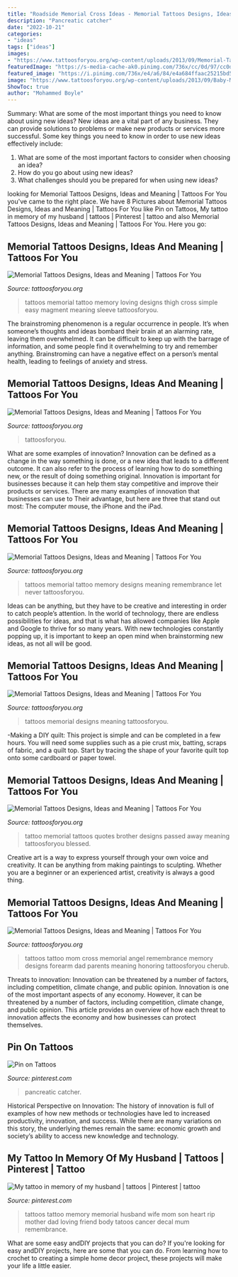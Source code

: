 ```yaml
---
title: "Roadside Memorial Cross Ideas - Memorial Tattoos Designs, Ideas And Meaning"
description: "Pancreatic catcher"
date: "2022-10-21"
categories:
- "ideas"
tags: ["ideas"]
images:
- "https://www.tattoosforyou.org/wp-content/uploads/2013/09/Memorial-Tattoos-For-Men.jpg"
featuredImage: "https://s-media-cache-ak0.pinimg.com/736x/cc/0d/97/cc0d97218cbbf9c619abac90ea118d91.jpg"
featured_image: "https://i.pinimg.com/736x/e4/a6/84/e4a684ffaac25215bd5e496a8fa5df86--cancer-ribbon-tattoos-cancer-ribbons.jpg"
image: "https://www.tattoosforyou.org/wp-content/uploads/2013/09/Baby-Memorial-Tattoos.jpg"
ShowToc: true
author: "Mohammed Boyle"
---
```



Summary: What are some of the most important things you need to know about using new ideas?
New ideas are a vital part of any business. They can provide solutions to problems or make new products or services more successful. Some key things you need to know in order to use new ideas effectively include:
1. What are some of the most important factors to consider when choosing an idea?
2. How do you go about using new ideas?
3. What challenges should you be prepared for when using new ideas?

	

		
looking for Memorial Tattoos Designs, Ideas and Meaning | Tattoos For You you've came to the right place. We have 8 Pictures about Memorial Tattoos Designs, Ideas and Meaning | Tattoos For You like Pin on Tattoos, My tattoo in memory of my husband | tattoos | Pinterest | tattoo and also Memorial Tattoos Designs, Ideas and Meaning | Tattoos For You. Here you go:
		
    
## Memorial Tattoos Designs, Ideas And Meaning | Tattoos For You

<img loading=lazy src="http://www.tattoosforyou.org/wp-content/uploads/2013/09/Loving-Memory-Tattoos.jpg" onerror="this.onerror=null;this.src='https://tse2.mm.bing.net/th?id=OIP.sDyZq0Dw7mqZggvkAurGLQHaMZ&amp;pid=15.1';" alt="Memorial Tattoos Designs, Ideas and Meaning | Tattoos For You">

_Source: tattoosforyou.org_

>tattoos memorial tattoo memory loving designs thigh cross simple easy magment meaning sleeve tattoosforyou. 

	

The brainstroming phenomenon is a regular occurrence in people. It’s when someone’s thoughts and ideas bombard their brain at an alarming rate, leaving them overwhelmed. It can be difficult to keep up with the barrage of information, and some people find it overwhelming to try and remember anything. Brainstroming can have a negative effect on a person’s mental health, leading to feelings of anxiety and stress.

    
## Memorial Tattoos Designs, Ideas And Meaning | Tattoos For You

<img loading=lazy src="https://www.tattoosforyou.org/wp-content/uploads/2013/09/Baby-Memorial-Tattoos.jpg" onerror="this.onerror=null;this.src='https://tse4.mm.bing.net/th?id=OIP.NzfmPBJVb5z36EdYfx3eUgHaJo&amp;pid=15.1';" alt="Memorial Tattoos Designs, Ideas and Meaning | Tattoos For You">

_Source: tattoosforyou.org_

>tattoosforyou. 

	

What are some examples of innovation?
Innovation can be defined as a change in the way something is done, or a new idea that leads to a different outcome. It can also refer to the process of learning how to do something new, or the result of doing something original. Innovation is important for businesses because it can help them stay competitive and improve their products or services. There are many examples of innovation that businesses can use to Their advantage, but here are three that stand out most: The computer mouse, the iPhone and the iPad.

    
## Memorial Tattoos Designs, Ideas And Meaning | Tattoos For You

<img loading=lazy src="http://www.tattoosforyou.org/wp-content/uploads/2013/09/In-Memory-of-Tattoo-768x1024.jpg" onerror="this.onerror=null;this.src='https://tse3.mm.bing.net/th?id=OIP.S1PcYgy4-zsc2wJgJCUiNQHaJ4&amp;pid=15.1';" alt="Memorial Tattoos Designs, Ideas and Meaning | Tattoos For You">

_Source: tattoosforyou.org_

>tattoos memorial tattoo memory designs meaning remembrance let never tattoosforyou. 

	

Ideas can be anything, but they have to be creative and interesting in order to catch people’s attention. In the world of technology, there are endless possibilities for ideas, and that is what has allowed companies like Apple and Google to thrive for so many years. With new technologies constantly popping up, it is important to keep an open mind when brainstorming new ideas, as not all will be good.

    
## Memorial Tattoos Designs, Ideas And Meaning | Tattoos For You

<img loading=lazy src="https://www.tattoosforyou.org/wp-content/uploads/2013/09/Memorial-Tattoos-For-Men.jpg" onerror="this.onerror=null;this.src='https://tse4.mm.bing.net/th?id=OIP.HDXP1szaKtin_5cr-GOr4wHaNI&amp;pid=15.1';" alt="Memorial Tattoos Designs, Ideas and Meaning | Tattoos For You">

_Source: tattoosforyou.org_

>tattoos memorial designs meaning tattoosforyou. 

	

-Making a DIY quilt: This project is simple and can be completed in a few hours. You will need some supplies such as a pie crust mix, batting, scraps of fabric, and a quilt top. Start by tracing the shape of your favorite quilt top onto some cardboard or paper towel.

    
## Memorial Tattoos Designs, Ideas And Meaning | Tattoos For You

<img loading=lazy src="http://www.tattoosforyou.org/wp-content/uploads/2013/09/Memorial-Tattoo-Quotes.jpg" onerror="this.onerror=null;this.src='https://tse4.mm.bing.net/th?id=OIP.HDr1xnI9f2ahP7dyuZXu9wHaFj&amp;pid=15.1';" alt="Memorial Tattoos Designs, Ideas and Meaning | Tattoos For You">

_Source: tattoosforyou.org_

>tattoo memorial tattoos quotes brother designs passed away meaning tattoosforyou blessed. 

	

Creative art is a way to express yourself through your own voice and creativity. It can be anything from making paintings to sculpting. Whether you are a beginner or an experienced artist, creativity is always a good thing.

    
## Memorial Tattoos Designs, Ideas And Meaning | Tattoos For You

<img loading=lazy src="http://www.tattoosforyou.org/wp-content/uploads/2013/09/In-Memory-of-Mom-Tattoos.jpg" onerror="this.onerror=null;this.src='https://tse2.mm.bing.net/th?id=OIP.EX8vz2z5VOogRvR3ggUq9AHaM7&amp;pid=15.1';" alt="Memorial Tattoos Designs, Ideas and Meaning | Tattoos For You">

_Source: tattoosforyou.org_

>tattoos tattoo mom cross memorial angel remembrance memory designs forearm dad parents meaning honoring tattoosforyou cherub. 

	

Threats to innovation: Innovation can be threatened by a number of factors, including competition, climate change, and public opinion.
Innovation is one of the most important aspects of any economy. However, it can be threatened by a number of factors, including competition, climate change, and public opinion. This article provides an overview of how each threat to innovation affects the economy and how businesses can protect themselves.

    
## Pin On Tattoos

<img loading=lazy src="https://i.pinimg.com/736x/e4/a6/84/e4a684ffaac25215bd5e496a8fa5df86--cancer-ribbon-tattoos-cancer-ribbons.jpg" onerror="this.onerror=null;this.src='https://tse1.mm.bing.net/th?id=OIP.HO8HVMgy1ue4HoQm22g_nQHaNJ&amp;pid=15.1';" alt="Pin on Tattoos">

_Source: pinterest.com_

>pancreatic catcher. 

	

Historical Perspective on Innovation:
The history of innovation is full of examples of how new methods or technologies have led to increased productivity, innovation, and success. While there are many variations on this story, the underlying themes remain the same: economic growth and society’s ability to access new knowledge and technology.

    
## My Tattoo In Memory Of My Husband | Tattoos | Pinterest | Tattoo

<img loading=lazy src="https://s-media-cache-ak0.pinimg.com/736x/cc/0d/97/cc0d97218cbbf9c619abac90ea118d91.jpg" onerror="this.onerror=null;this.src='https://tse4.mm.bing.net/th?id=OIP.sdjVcJNS6e5tjBJLQ7c-PwHaJ4&amp;pid=15.1';" alt="My tattoo in memory of my husband | tattoos | Pinterest | tattoo">

_Source: pinterest.com_

>tattoos tattoo memory memorial husband wife mom son heart rip mother dad loving friend body tatoos cancer decal mum remembrance. 

	

What are some easy andDIY projects that you can do?
If you're looking for easy andDIY projects, here are some that you can do. From learning how to crochet to creating a simple home decor project, these projects will make your life a little easier.

